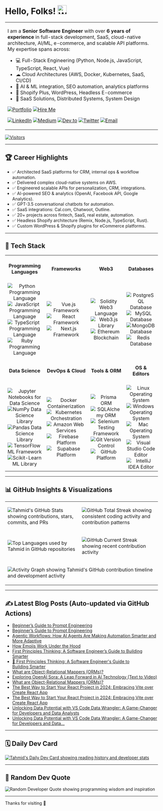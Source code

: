 <!--
Author: Tahmid Bin Taslim Rafi
Updated: June 2025 - FINAL PRODUCTION README
-->

# Hello, Folks! <img src="https://raw.githubusercontent.com/MartinHeinz/MartinHeinz/master/wave.gif" width="30px" height="30px" alt="Waving Hand Animation" />

<table>
<tr>
<td>

I am a **Senior Software Engineer** with over **6 years of experience** in full-stack development, SaaS, cloud-native architecture, AI/ML, e-commerce, and scalable API platforms. My expertise spans across:

- 💻 Full-Stack Engineering (Python, Node.js, JavaScript, TypeScript, React, Vue)
- ☁ Cloud Architectures (AWS, Docker, Kubernetes, SaaS, CI/CD)
- 🧠 AI & ML integration, SEO automation, analytics platforms
- 🛒 Shopify Plus, WordPress, Headless E-commerce
- 🚀 SaaS Solutions, Distributed Systems, System Design

[![Portfolio](https://img.shields.io/badge/Portfolio-Visit-blue?style=for-the-badge "Visit Tahmid's Portfolio Website")](https://tahmid-github-io.vercel.app/)
[![Hire Me](https://img.shields.io/badge/Hire%20Me-Iglu-blueviolet?style=for-the-badge "Hire Tahmid as Senior Software Developer")](https://iglu.net/talent/senior-software-developer/)

[![LinkedIn](https://img.shields.io/badge/LinkedIn-Connect-blue?style=flat&logo=linkedin "Connect with Tahmid on LinkedIn")](https://www.linkedin.com/in/tahmid-bin-taslim/)
[![Medium](https://img.shields.io/badge/Medium-Blog-black?style=flat&logo=medium "Read Tahmid's articles on Medium")](https://tahmidbintaslimrafi.medium.com/)
[![Dev.to](https://img.shields.io/badge/Dev.to-Blog-black?style=flat&logo=devdotto "Follow Tahmid on Dev.to")](https://dev.to/tahmidbintaslimrafi)
[![Twitter](https://img.shields.io/badge/Twitter-Follow-blue?style=flat&logo=twitter "Follow Tahmid on Twitter")](https://twitter.com/RAFI_it100)
[![Email](https://img.shields.io/badge/Email-Contact-red?style=flat&logo=gmail "Email Tahmid")](mailto:tahmidbintaslimrafi@gmail.com)

</td>
</tr>
</table>

[![Visitors](https://komarev.com/ghpvc/?username=tahmidbintaslim&style=flat-square&color=blue)](https://github.com/tahmidbintaslim)

---

## 🏆 Career Highlights

- ✅ Architected SaaS platforms for CRM, internal ops & workflow automation.
- ✅ Delivered complex cloud-native systems on AWS.
- ✅ Engineered scalable APIs for personalization, CRM, integrations.
- ✅ AI-powered SEO & analytics (OpenAI, Facebook API, Google Analytics).
- ✅ GPT-3.5 conversational chatbots for automation.
- ✅ SaaS integrations: Cal.com, Chatwoot, Outline.
- ✅ 20+ projects across fintech, SaaS, real estate, automation.
- ✅ Headless Shopify architecture (Remix, Node.js, TypeScript, Rust).
- ✅ Custom WordPress & Shopify plugins for eCommerce platforms.

---

## 🔧 Tech Stack

<div align="center">
  <table>
    <tr>
      <td align="center"><h4>Programming Languages</h4></td>
      <td align="center"><h4>Frameworks</h4></td>
      <td align="center"><h4>Web3</h4></td>
      <td align="center"><h4>Databases</h4></td>
    </tr>
    <tr>
      <td align="center">
        <img src="https://img.shields.io/badge/Code-Python-informational?style=flat&logo=python&logoColor=white&color=2bbc8a" alt="Python Programming Language" />
        <img src="https://img.shields.io/badge/Code-JavaScript-informational?style=flat&logo=javascript&logoColor=white&color=2bbc8a" alt="JavaScript Programming Language" />
        <img src="https://img.shields.io/badge/Code-TypeScript-informational?style=flat&logo=typescript&logoColor=white&color=3178C6" alt="TypeScript Programming Language" />
        <img src="https://img.shields.io/badge/Code-Ruby-informational?style=flat&logo=ruby&logoColor=white&color=CC342D" alt="Ruby Programming Language" />
      </td>
      <td align="center">
        <img src="https://img.shields.io/badge/Framework-Vue-informational?style=flat&logo=vuedotjs&logoColor=white&color=4FC08D" alt="Vue.js Framework" />
        <img src="https://img.shields.io/badge/Framework-React-informational?style=flat&logo=react&logoColor=white&color=61DAFB" alt="React Framework" />
        <img src="https://img.shields.io/badge/Framework-Next-informational?style=flat&logo=nextdotjs&logoColor=white&color=61DAFB" alt="Next.js Framework" />
      </td>
      <td align="center">
        <img src="https://img.shields.io/badge/Web3-Solidity-informational?style=flat&logo=solidity&logoColor=white&color=363636" alt="Solidity Web3 Language" />
        <img src="https://img.shields.io/badge/Web3-Web3js-informational?style=flat&logo=web3dotjs&logoColor=white&color=F16822" alt="Web3.js Library" />
        <img src="https://img.shields.io/badge/Web3-Ethereum-informational?style=flat&logo=ethereum&logoColor=white&color=3C3C3D" alt="Ethereum Blockchain" />
      </td>
      <td align="center">
        <img src="https://img.shields.io/badge/Database-PostgreSQL-informational?style=flat&logo=postgresql&logoColor=white&color=4169E1" alt="PostgreSQL Database" />
        <img src="https://img.shields.io/badge/Database-MySQL-informational?style=flat&logo=mysql&logoColor=white&color=4479A1" alt="MySQL Database" />
        <img src="https://img.shields.io/badge/Database-MongoDB-informational?style=flat&logo=mongodb&logoColor=white&color=47A248" alt="MongoDB Database" />
        <img src="https://img.shields.io/badge/Database-Redis-informational?style=flat&logo=redis&logoColor=white&color=DC382D" alt="Redis Database" />
      </td>
    </tr>
    <tr>
      <td align="center"><h4>Data Science</h4></td>
      <td align="center"><h4>DevOps & Cloud</h4></td>
      <td align="center"><h4>Tools & ORM</h4></td>
      <td align="center"><h4>OS & Editors</h4></td>
    </tr>
    <tr>
      <td align="center">
        <img src="https://img.shields.io/badge/DS-Jupyter-informational?style=flat&logo=jupyter&logoColor=white&color=F37626" alt="Jupyter Notebooks for Data Science" />
        <img src="https://img.shields.io/badge/DS-NumPy-informational?style=flat&logo=numpy&logoColor=white&color=013243" alt="NumPy Data Science Library" />
        <img src="https://img.shields.io/badge/DS-Pandas-informational?style=flat&logo=pandas&logoColor=white&color=150458" alt="Pandas Data Science Library" />
        <img src="https://img.shields.io/badge/DS-TensorFlow-informational?style=flat&logo=tensorflow&logoColor=white&color=FF6F00" alt="TensorFlow ML Framework" />
        <img src="https://img.shields.io/badge/DS-ScikitLearn-informational?style=flat&logo=scikitlearn&logoColor=white&color=F7931E" alt="Scikit-Learn ML Library" />
      </td>
      <td align="center">
        <img src="https://img.shields.io/badge/Tools-Docker-informational?style=flat&logo=docker&logoColor=white&color=2496ED" alt="Docker Containerization" />
        <img src="https://img.shields.io/badge/Tools-Kubernetes-informational?style=flat&logo=kubernetes&logoColor=white&color=326CE5" alt="Kubernetes Orchestration" />
        <img src="https://img.shields.io/badge/Cloud-AWS-informational?style=flat&logo=amazonaws&logoColor=white&color=232F3E" alt="Amazon Web Services" />
        <img src="https://img.shields.io/badge/Cloud-Firebase-informational?style=flat&logo=firebase&logoColor=white&color=FFCA28" alt="Firebase Platform" />
        <img src="https://img.shields.io/badge/Cloud-Supabase-informational?style=flat&logo=supabase&logoColor=white&color=3FCF8E" alt="Supabase Platform" />
      </td>
      <td align="center">
        <img src="https://img.shields.io/badge/ORM-Prisma-informational?style=flat&logo=prisma&logoColor=white&color=2D3748" alt="Prisma ORM" />
        <img src="https://img.shields.io/badge/ORM-SQLAlchemy-informational?style=flat&logo=sqlalchemy&logoColor=white&color=D71F00" alt="SQLAlchemy ORM" />
        <img src="https://img.shields.io/badge/Test-Selenium-informational?style=flat&logo=selenium&logoColor=white&color=43B02A" alt="Selenium Testing Framework" />
        <img src="https://img.shields.io/badge/Tools-Git-informational?style=flat&logo=git&logoColor=white&color=4EAA25" alt="Git Version Control" />
        <img src="https://img.shields.io/badge/Tools-GitHub-informational?style=flat&logo=github&logoColor=white&color=181717" alt="GitHub Platform" />
      </td>
      <td align="center">
        <img src="https://img.shields.io/badge/OS-Linux-informational?style=flat&logo=linux&logoColor=white&color=2bbc8a" alt="Linux Operating System" />
        <img src="https://img.shields.io/badge/OS-Windows-informational?style=flat&logo=windows&logoColor=white&color=0078D4" alt="Windows Operating System" />
        <img src="https://img.shields.io/badge/OS-Mac-informational?style=flat&logo=apple&logoColor=white&color=000000" alt="Mac Operating System" />
        <img src="https://img.shields.io/badge/Editor-VS_Code-informational?style=flat&logo=visualstudiocode&logoColor=white&color=007ACC" alt="Visual Studio Code Editor" />
        <img src="https://img.shields.io/badge/Editor-IntelliJ-informational?style=flat&logo=intellijidea&logoColor=white&color=000000" alt="IntelliJ IDEA Editor" />
      </td>
    </tr>
  </table>
</div>

---

## 📊 GitHub Insights & Visualizations

<table>
<tr>
<td>

![Tahmid's GitHub Stats showing contributions, stars, commits, and PRs](https://github-readme-stats.vercel.app/api?username=tahmidbintaslim&show_icons=true&theme=tokyonight)

</td>
<td>

![GitHub Total Streak showing consistent coding activity and contribution patterns](https://github-readme-streak-stats.herokuapp.com?user=tahmidbintaslim&theme=tokyonight&hide_border=false)

</td>
</tr>
<tr>
<td>

![Top Languages used by Tahmid in GitHub repositories](https://github-readme-stats.vercel.app/api/top-langs/?username=tahmidbintaslim&theme=tokyonight&size_weight=0.5&count_weight=0.5&layout=compact)

</td>
<td>

![GitHub Current Streak showing recent contribution activity](https://streak-stats.demolab.com?user=tahmidbintaslim&theme=tokyonight&hide_total_contributions=true&hide_longest_streak=true)

</td>
</tr>
<tr>
<td colspan="2">

![Activity Graph showing Tahmid's GitHub contribution timeline and development activity](https://github-readme-activity-graph.vercel.app/graph?username=tahmidbintaslim&theme=tokyo-night&hide_border=true)

</td>
</tr>
</table>

---

## ✍️ Latest Blog Posts (Auto-updated via GitHub Actions)

<!-- BLOG-POST-LIST:START -->
- [Beginner’s Guide to Prompt Engineering](https://medium.com/@tahmidbintaslimrafi/beginners-guide-to-prompt-engineering-adaea432e2ca?source=rss-bfc1983307a7------2)
- [Beginner’s Guide to Prompt Engineering](https://dev.to/tahmidbintaslim/beginners-guide-to-prompt-engineering-52pj)
- [Agentic Workflows: How AI Agents Are Making Automation Smarter and More Adaptive](https://medium.com/@tahmidbintaslimrafi/agentic-workflows-how-ai-agents-are-making-automation-smarter-and-more-adaptive-f185309ddcb9?source=rss-bfc1983307a7------2)
- [How Emojis Work Under the Hood](https://medium.com/@tahmidbintaslimrafi/how-emojis-work-under-the-hood-cdb0d08f3e4b?source=rss-bfc1983307a7------2)
- [First Principles Thinking: A Software Engineer’s Guide to Building Smarter](https://medium.com/@tahmidbintaslimrafi/first-principles-thinking-a-software-engineers-guide-to-building-smarter-7408236753f5?source=rss-bfc1983307a7------2)
- [🧠 First Principles Thinking: A Software Engineer&#39;s Guide to Building Smarter](https://dev.to/tahmidbintaslim/first-principles-thinking-a-software-engineers-guide-to-building-smarter-1c0g)
- [What are Object-Relational Mappers &lpar;ORMs&rpar;?](https://dev.to/tahmidbintaslim/what-are-object-relational-mappers-orms-4clb)
- [Exploring OpenAI Sora: A Leap Forward in AI Technology &lpar;Text to Video&rpar;](https://medium.com/@tahmidbintaslimrafi/exploring-openai-sora-a-leap-forward-in-ai-technology-text-to-video-63362fd2e4e0?source=rss-bfc1983307a7------2)
- [What are Object-Relational Mappers &lpar;ORMs&rpar;?](https://medium.com/@tahmidbintaslimrafi/what-are-object-relational-mappers-orms-bfb8333d1ea7?source=rss-bfc1983307a7------2)
- [The Best Way to Start Your React Project in 2024: Embracing Vite over Create React App](https://dev.to/tahmidbintaslim/the-best-way-to-start-your-react-project-in-2024-embracing-vite-over-create-react-app-57l)
- [The Best Way to Start Your React Project in 2024: Embracing Vite over Create React App](https://medium.com/@tahmidbintaslimrafi/the-best-way-to-start-your-react-project-in-2024-embracing-vite-over-create-react-app-39082ea8e9f0?source=rss-bfc1983307a7------2)
- [Unlocking Data Potential with VS Code Data Wrangler: A Game-Changer for Developers and Data Analysts](https://dev.to/tahmidbintaslim/unlocking-data-potential-with-vs-code-data-wrangler-a-game-changer-for-developers-and-data-analysts-57dk)
- [Unlocking Data Potential with VS Code Data Wrangler: A Game-Changer for Developers and Data…](https://medium.com/@tahmidbintaslimrafi/unlocking-data-potential-with-vs-code-data-wrangler-a-game-changer-for-developers-and-data-5d8bfbd7df2c?source=rss-bfc1983307a7------2)
<!-- BLOG-POST-LIST:END -->

---

## 🗓️ Daily Dev Card

[![Tahmid's Daily Dev Card showing reading history and developer stats](https://api.daily.dev/devcards/v2/VmNuhqLnqI2yFHNLZfsr7.png?r=nnv&type=wide)](https://app.daily.dev/tahmidbintaslim)

---

## 🎯 Random Dev Quote

![Random Developer Quote showing programming wisdom and inspiration](https://quotes-github-readme.vercel.app/api?type=horizontal&theme=tokyonight)

---

Thanks for visiting 🚀
